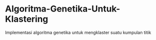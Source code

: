 # Algoritma-Genetika-Untuk-Klastering
Implementasi algoritma genetika untuk mengklaster suatu kumpulan titik
